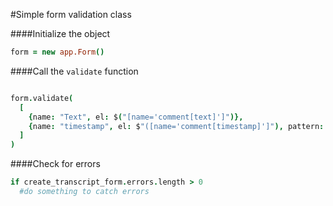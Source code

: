 #Simple form validation class

####Initialize the object
```coffeescript
form = new app.Form()
```

####Call the ```validate``` function

```coffeescript

form.validate(
  [
    {name: "Text", el: $("[name='comment[text]']")},
    {name: "timestamp", el: $"([name='comment[timestamp]']"), pattern: /[0-9]{1,2}:[0-9]{1,2}:[0-9]{1,2}/}
  ]
)
```

####Check for errors

```coffeescript
if create_transcript_form.errors.length > 0
  #do something to catch errors
```
